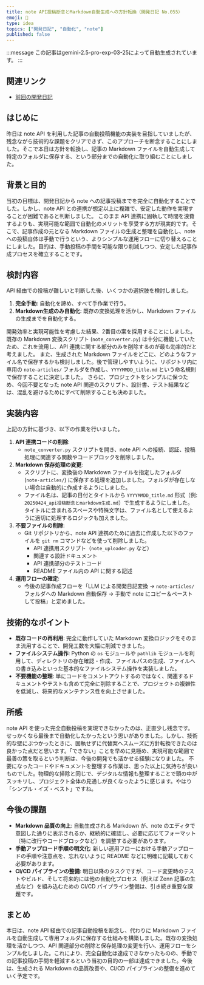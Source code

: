 ```yaml
---
title: note API投稿断念とMarkdown自動生成への方針転換（開発日記 No.055）
emoji: 🔄
type: idea
topics: ["開発日記", "自動化", "note"]
published: false
---
```


:::message
この記事はgemini-2.5-pro-exp-03-25によって自動生成されています。
:::

## 関連リンク
- [前回の開発日記](https://zenn.dev/centervil/articles/2025-04-23_054_dev-diary)

## はじめに
昨日は note API を利用した記事の自動投稿機能の実装を目指していましたが、残念ながら技術的な課題をクリアできず、このアプローチを断念することにしました。そこで本日は方針を転換し、記事の Markdown ファイルを自動生成して特定のフォルダに保存する、という部分までの自動化に取り組むことにしました。

## 背景と目的
当初の目標は、開発日記から note への記事投稿までを完全に自動化することでした。しかし、note API との連携が想定以上に複雑で、安定した動作を実現することが困難であると判断しました。
このまま API 連携に固執して時間を浪費するよりも、実現可能な範囲で自動化のメリットを享受する方が現実的です。そこで、記事作成の元となる Markdown ファイルの生成と整理を自動化し、note への投稿自体は手動で行うという、よりシンプルな運用フローに切り替えることにしました。目的は、手動投稿の手間を可能な限り削減しつつ、安定した記事作成プロセスを確立することです。

## 検討内容
API 経由での投稿が難しいと判断した後、いくつかの選択肢を検討しました。
1.  **完全手動**: 自動化を諦め、すべて手作業で行う。
2.  **Markdown生成のみ自動化**: 既存の変換処理を活かし、Markdown ファイルの生成までを自動化する。

開発効率と実現可能性を考慮した結果、2番目の案を採用することにしました。既存の Markdown 変換スクリプト (`note_converter.py`) は十分に機能していたため、これを流用し、API 連携に関する部分のみを削除するのが最も効率的だと考えました。
また、生成された Markdown ファイルをどこに、どのようなファイル名で保存するかも検討しました。後で管理しやすいように、リポジトリ内に専用の `note-articles/` フォルダを作成し、`YYYYMMDD_title.md` という命名規則で保存することに決定しました。
さらに、プロジェクトをシンプルに保つため、今回不要となった note API 関連のスクリプト、設計書、テスト結果などは、混乱を避けるためにすべて削除することも決めました。

## 実装内容
上記の方針に基づき、以下の作業を行いました。

1.  **API 連携コードの削除**:
    *   `note_converter.py` スクリプトを開き、note API への接続、認証、投稿処理に関連する関数やコードブロックを削除しました。
2.  **Markdown 保存処理の変更**:
    *   スクリプトに、変換後の Markdown ファイルを指定したフォルダ (`note-articles/`) に保存する処理を追加しました。フォルダが存在しない場合は自動的に作成するようにしました。
    *   ファイル名は、記事の日付とタイトルから `YYYYMMDD_title.md` 形式（例: `20250424_api投稿断念とmarkdown生成.md`）で生成するようにしました。タイトルに含まれるスペースや特殊文字は、ファイル名として使えるように適切に処理するロジックも加えました。
3.  **不要ファイルの削除**:
    *   Git リポジトリから、note API 連携のために過去に作成した以下のファイルを `git rm` コマンドなどを使って削除しました。
        *   API 連携用スクリプト（`note_uploader.py` など）
        *   関連する設計ドキュメント
        *   API 連携部分のテストコード
        *   README ファイル内の API に関する記述
4.  **運用フローの確定**:
    *   今後の記事作成フローを「LLM による開発日記変換 → `note-articles/` フォルダへの Markdown 自動保存 → 手動で note にコピー＆ペーストして投稿」と定めました。

## 技術的なポイント
*   **既存コードの再利用**: 完全に動作していた Markdown 変換ロジックをそのまま流用することで、開発工数を大幅に削減できました。
*   **ファイルシステム操作**: Python の `os` モジュールや `pathlib` モジュールを利用して、ディレクトリの存在確認・作成、ファイルパスの生成、ファイルへの書き込みといった基本的なファイルシステム操作を実装しました。
*   **不要機能の整理**: 単にコードをコメントアウトするのではなく、関連するドキュメントやテストも含めて完全に削除することで、プロジェクトの複雑性を低減し、将来的なメンテナンス性を向上させました。

## 所感
note API を使った完全自動投稿を実現できなかったのは、正直少し残念です。せっかくなら最後まで自動化したかったという思いがありました。しかし、技術的な壁にぶつかったときに、固執せずに代替案へスムーズに方針転換できたのは良かった点だと思います。「できない」ことを早めに見極め、実現可能な範囲で最善の策を取るという判断は、今後の開発でも活かせる経験になりました。
不要になったコードやドキュメントを整理する作業は、思った以上に気持ちが良いものでした。物理的な掃除と同じで、デジタルな情報も整理することで頭の中がスッキリし、プロジェクト全体の見通しが良くなったように感じます。やはり「シンプル・イズ・ベスト」ですね。

## 今後の課題
*   **Markdown 品質の向上**: 自動生成される Markdown が、note のエディタで意図した通りに表示されるか、継続的に確認し、必要に応じてフォーマット（特に改行やコードブロックなど）を調整する必要があります。
*   **手動アップロード手順の明文化**: 新しい運用フローにおける手動アップロードの手順や注意点を、忘れないように README などに明確に記載しておく必要があります。
*   **CI/CD パイプラインの整備**: 明日以降のタスクですが、コード変更時のテストやビルド、そして将来的には他の自動化プロセス（例えば Zenn 記事の生成など）を組み込むための CI/CD パイプライン整備は、引き続き重要な課題です。

## まとめ
本日は、note API 経由での記事自動投稿を断念し、代わりに Markdown ファイルを自動生成して専用フォルダに保存する仕組みを構築しました。既存の変換処理を活かしつつ、API 関連部分の削除と保存処理の変更を行い、運用フローをシンプル化しました。これにより、完全自動化は達成できなかったものの、手動での記事投稿の手間を軽減するという当初の目的の一部は達成できました。今後は、生成される Markdown の品質改善や、CI/CD パイプラインの整備を進めていく予定です。